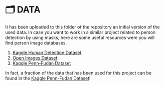 # 🗂️ DATA

It has been uploaded to this folder of the repository an initial version of the used data. In case you want to work in a similar project related to person detection by using masks, here are some useful resources were you will find person image databases.

1. [Kaggle Human Detection Dataset](https://www.kaggle.com/datasets/constantinwerner/human-detection-dataset)
2. [Open Images Dataset](https://storage.googleapis.com/openimages/web/index.html)
3. [Kaggle Penn-Fudan Dataset](https://www.kaggle.com/datasets/psvishnu/pennfudan-database-for-pedestrian-detection-zip)

In fact, a fraction of the data that has been used for this project can be found in the [Kaggle Penn-Fudan Dataset](https://www.kaggle.com/datasets/psvishnu/pennfudan-database-for-pedestrian-detection-zip)!
